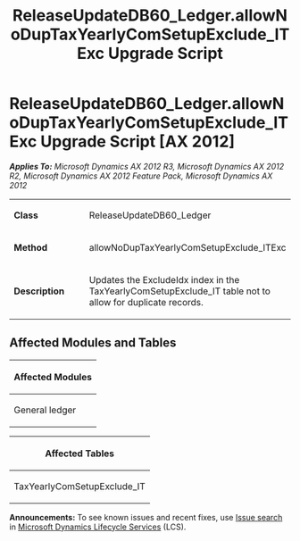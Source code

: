 ﻿---
title: ReleaseUpdateDB60_Ledger.allowNoDupTaxYearlyComSetupExclude_ITExc Upgrade Script
TOCTitle: ReleaseUpdateDB60_Ledger.allowNoDupTaxYearlyComSetupExclude_ITExc Upgrade Script
ms:assetid: 25ca1f53-08fa-cf58-aeae-9f6e80f5df87
ms:mtpsurl: https://msdn.microsoft.com/en-us/library/JJ685022(v=AX.60)
ms:contentKeyID: 49707222
ms.date: 05/18/2015
mtps_version: v=AX.60
---

# ReleaseUpdateDB60\_Ledger.allowNoDupTaxYearlyComSetupExclude\_ITExc Upgrade Script [AX 2012]


_**Applies To:** Microsoft Dynamics AX 2012 R3, Microsoft Dynamics AX 2012 R2, Microsoft Dynamics AX 2012 Feature Pack, Microsoft Dynamics AX 2012_

<table>
<colgroup>
<col style="width: 50%" />
<col style="width: 50%" />
</colgroup>
<tbody>
<tr class="odd">
<td><p><strong>Class</strong></p></td>
<td><p>ReleaseUpdateDB60_Ledger</p></td>
</tr>
<tr class="even">
<td><p><strong>Method</strong></p></td>
<td><p>allowNoDupTaxYearlyComSetupExclude_ITExc</p></td>
</tr>
<tr class="odd">
<td><p><strong>Description</strong></p></td>
<td><p>Updates the ExcludeIdx index in the TaxYearlyComSetupExclude_IT table not to allow for duplicate records.</p></td>
</tr>
</tbody>
</table>


## Affected Modules and Tables

<table>
<colgroup>
<col style="width: 100%" />
</colgroup>
<thead>
<tr class="header">
<th><p>Affected Modules</p></th>
</tr>
</thead>
<tbody>
<tr class="odd">
<td><p>General ledger</p></td>
</tr>
</tbody>
</table>


<table>
<colgroup>
<col style="width: 100%" />
</colgroup>
<thead>
<tr class="header">
<th><p>Affected Tables</p></th>
</tr>
</thead>
<tbody>
<tr class="odd">
<td><p>TaxYearlyComSetupExclude_IT</p></td>
</tr>
</tbody>
</table>

  
**Announcements:** To see known issues and recent fixes, use [Issue search](http://go.microsoft.com/fwlink/?linkid=389258) in [Microsoft Dynamics Lifecycle Services](http://go.microsoft.com/fwlink/?linkid=306505) (LCS).

